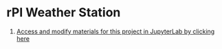 # rPI Weather Station
1. [Access and modify materials for this project in JupyterLab by clicking here](http://cedvm.zapto.org/hub/user-redirect/git-pull?repo=https%3A%2F%2Fgithub.com%2Fthebushschool%2Ffcsr&branch=gh-pages&urlpath=lab%2Ftree%2Ffcsr%2Fprojects%2Frpi_weather%2Frpi_weather.ipynb?reset)
